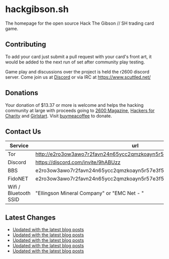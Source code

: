 # hackgibson.sh
The homepage for the open source Hack The Gibson // SH trading card game.


## Contributing

To add your card just submit a pull request with your card's front art, it would be added to the next run of set after community play testing.

Game play and discussions over the project is held the r2600 discord server. Come join us at [Discord](https://discord.com/invite/9hABUzz) or via IRC at https://www.scuttled.net/


## Donations

Your donation of $13.37 or more is welcome and helps the hacking community at large with proceeds going to [2600 Magazine](https://2600.com/), [Hackers for Charity](https://hackersforcharity.org) and [Girlstart](https://girlstart.org).  Visit [buymeacoffee](https://www.buymeacoffee.com/hackgibson.sh) to donate.


## Contact Us

Service | url
-|-
Tor | http://e2ro3ow3awo7r2favn24n65ycc2qmzkoayn5r57e3f56nvjwdcgg32ad.onion
Discord | https://discord.com/invite/9hABUzz
BBS | e2ro3ow3awo7r2favn24n65ycc2qmzkoayn5r57e3f56nvjwdcgg32ad.onion:23
FidoNET | e2ro3ow3awo7r2favn24n65ycc2qmzkoayn5r57e3f56nvjwdcgg32ad.onion:24554
Wifi / Bluetooth SSID | "Ellingson Mineral Company" or "EMC Net - <fidonet address>"

## Latest Changes
<!-- BLOG-POST-LIST:START -->
- [Updated with the latest blog posts](https://github.com/DFW2600/hackgibson.sh/commit/23c3eb73bf1e38e7328ffa7f82855ae0264bcebd)
- [Updated with the latest blog posts](https://github.com/DFW2600/hackgibson.sh/commit/50b0873b50e47694562e4200d0a74aa3df8a791e)
- [Updated with the latest blog posts](https://github.com/DFW2600/hackgibson.sh/commit/35bf6c4bd882abd6e513e77a428bd1e32c246565)
- [Updated with the latest blog posts](https://github.com/DFW2600/hackgibson.sh/commit/55bd84a0513188c2b35ad971446aa8c511c3089a)
- [Updated with the latest blog posts](https://github.com/DFW2600/hackgibson.sh/commit/c44a0ffa28855c3785dbb6fe84561634d6f8eaef)
<!-- BLOG-POST-LIST:END -->
